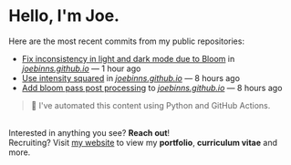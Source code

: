 # Hello, I'm Joe.
Here are the most recent commits from my public repositories:<br>
<!--activity_section_start-->
- [Fix inconsistency in light and dark mode due to Bloom](https://github.com/joebinns/joebinns.github.io/commit/3f271f504b1e2e6fb52094badd08b763075db633) in [*joebinns.github.io*](https://github.com/joebinns/joebinns.github.io) — 1 hour ago
- [Use intensity squared](https://github.com/joebinns/joebinns.github.io/commit/9550f0334975c6297711a53f5b2e3ed2e450dcbd) in [*joebinns.github.io*](https://github.com/joebinns/joebinns.github.io) — 8 hours ago
- [Add bloom pass post processing](https://github.com/joebinns/joebinns.github.io/commit/bfb466ed0fdabd0fc9dbea342557dd55a412c316) to [*joebinns.github.io*](https://github.com/joebinns/joebinns.github.io) — 8 hours ago
<!--activity_section_end-->
> 🚀 I've automated this content using Python  and GitHub Actions.

<br>Interested in anything you see? **Reach out**!<br>
Recruiting? Visit [my website](https://joebinns.com/) to view my **portfolio**, **curriculum vitae** and more.
